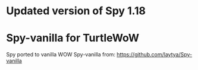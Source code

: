  # <b>Updated version of Spy 1.18</b>
# Spy-vanilla for TurtleWoW
Spy ported to vanilla WOW Spy-vanilla from: https://github.com/laytya/Spy-vanilla
